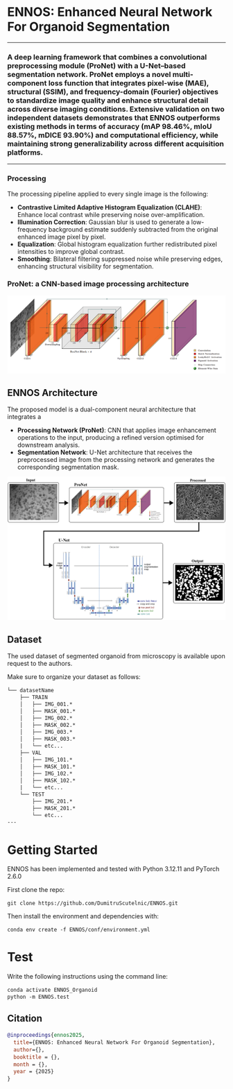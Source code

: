 # ENNOS: Enhanced Neural Network For Organoid Segmentation
---
### A deep learning framework that combines a convolutional preprocessing module (ProNet) with a U-Net–based segmentation network. ProNet employs a novel multi- component loss function that integrates pixel-wise (MAE), structural (SSIM), and frequency-domain (Fourier) objectives to standardize image quality and enhance structural detail across diverse imaging conditions. Extensive validation on two independent datasets demonstrates that ENNOS outperforms existing methods in terms of accuracy (mAP 98.46%, mIoU 88.57%, mDICE 93.90%) and computational efficiency, while maintaining strong generalizability across different acquisition platforms. 
---

### Processing
The processing pipeline applied to every single image is the following:
- __Contrastive Limited Adaptive Histogram Equalization (CLAHE)__: Enhance local contrast while preserving noise over-amplification.
- __Illumination Correction__: Gaussian blur is used to generate a low-frequency background estimate suddenly subtracted from the original enhanced image pixel by pixel.
- __Equalization__: Global histogram equalization further redistributed pixel intensities to improve global contrast.
- __Smoothing__: Bilateral filtering suppressed noise while preserving edges, enhancing structural visibility for segmentation.

### ProNet: a CNN-based image processing architecture
![ProNet: a CNN-based image processing architecture](./images/ProNet.png)

## ENNOS Architecture
The proposed model is a dual-component neural architecture that integrates a
- __Processing Network (ProNet)__: CNN that applies image enhancement operations to the input, producing a refined version optimised for downstream analysis.
- __Segmentation Network__: U-Net architecture that receives the preprocessed image from the processing network and generates the corresponding segmentation mask.


![ENNOS: Enhanced Neural Network For Organoid Segmentation](./images/ENNOS.png)


## Dataset
The used dataset of segmented organoid from microscopy is available upon request to the authors. 

Make sure to organize your dataset as follows:
```
└── datasetName
    ├── TRAIN
    │   ├── IMG_001.*
    │   ├── MASK_001.*
    │   ├── IMG_002.*
    │   ├── MASK_002.*
    │   ├── IMG_003.*
    │   ├── MASK_003.*
    |   └── etc...
    ├── VAL
    │   ├── IMG_101.*
    │   ├── MASK_101.*
    │   ├── IMG_102.*
    │   ├── MASK_102.*
    |   └── etc...
    └── TEST
        ├── IMG_201.*
        ├── MASK_201.*
        └── etc...
---
```

# Getting Started

ENNOS has been implemented and tested with Python 3.12.11 and PyTorch 2.6.0

First clone the repo:
```
git clone https://github.com/DumitruScutelnic/ENNOS.git
```
Then install the environment and dependencies with:
```
conda env create -f ENNOS/conf/environment.yml
```

# Test

Write the following instructions using the command line:
```
conda activate ENNOS_Organoid
python -m ENNOS.test
```

## Citation

```bibtex
@inproceedings{ennos2025,
  title={ENNOS: Enhanced Neural Network For Organoid Segmentation},
  author={},
  booktitle = {},
  month = {},
  year = {2025}
}
```